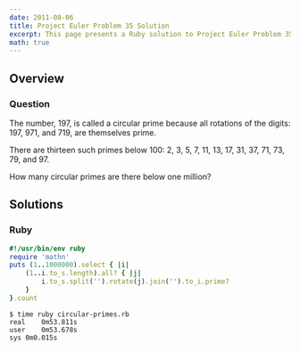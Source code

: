 ```yaml
---
date: 2011-08-06
title: Project Euler Problem 35 Solution
excerpt: This page presents a Ruby solution to Project Euler Problem 35.
math: true
---
```



## Overview


### Question

The number, 197, is called a circular prime because all rotations of the digits: 197, 971, and 719, are themselves prime.

There are thirteen such primes below 100: 2, 3, 5, 7, 11, 13, 17, 31, 37, 71, 73, 79, and 97.

How many circular primes are there below one million?






## Solutions

### Ruby

```ruby
#!/usr/bin/env ruby
require 'mathn'
puts (1..1000000).select { |i|
	(1..i.to_s.length).all? { |j|
		i.to_s.split('').rotate(j).join('').to_i.prime?
	}
}.count
```


```
$ time ruby circular-primes.rb
real	0m53.811s
user	0m53.678s
sys	0m0.015s
```


